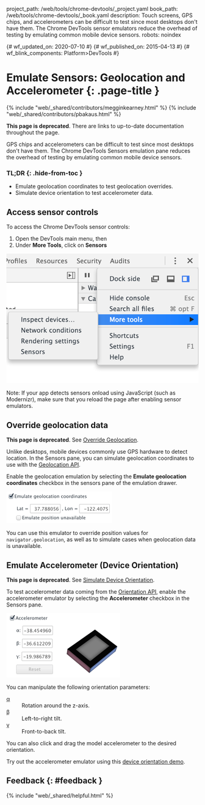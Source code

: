 project_path: /web/tools/chrome-devtools/_project.yaml
book_path: /web/tools/chrome-devtools/_book.yaml
description: Touch screens, GPS chips, and accelerometers can be difficult to test since most desktops don't have them. The Chrome DevTools sensor emulators reduce the overhead of testing by emulating common mobile device sensors.
robots: noindex

{# wf_updated_on: 2020-07-10 #}
{# wf_published_on: 2015-04-13 #}
{# wf_blink_components: Platform>DevTools #}

# Emulate Sensors: Geolocation and Accelerometer {: .page-title }

{% include "web/_shared/contributors/megginkearney.html" %}
{% include "web/_shared/contributors/pbakaus.html" %}

<aside class="warning">
  <b>This page is deprecated</b>. There are links to up-to-date documentation
  throughout the page.
</aside>

GPS chips and accelerometers can be difficult to test since most desktops don't have them. The Chrome DevTools Sensors emulation pane reduces the overhead of testing by emulating common mobile device sensors.


### TL;DR {: .hide-from-toc }
- Emulate geolocation coordinates to test geolocation overrides.
- Simulate device orientation to test accelerometer data.


## Access sensor controls

<div class="wf-devtools-flex">
  <div>
    <p>To access the Chrome DevTools sensor controls:</p>
    <ol>
      <li>Open the DevTools main menu, then</li>
      <li>Under <strong>More Tools</strong>, click on <strong>Sensors</strong></li>
    </ol>
  </div>
  <div class="wf-devtools-flex-half">
    <img src="imgs/navigate-to-sensors.png" alt="Navigate to Sensors panel">
  </div>
</div>

Note: If your app detects sensors onload using JavaScript (such as Modernizr), make sure that you reload the page after enabling sensor emulators.

## Override geolocation data

<aside class="warning">
  <b>This page is deprecated</b>. See <a href="/web/tools/chrome-devtools/device-mode/geolocation">Override Geolocation</a>.
</aside>

Unlike desktops, mobile devices commonly use GPS hardware to detect location. In the Sensors pane, you can simulate geolocation coordinates to use with the <a href='http://www.w3.org/TR/geolocation-API/'>Geolocation API</a>.

<div class="wf-devtools-flex">
  <div>
    <p>Enable the geolocation emulation by selecting the <strong>Emulate geolocation coordinates</strong> checkbox in the sensors pane of the emulation drawer.</p>
  </div>
  <div class="wf-devtools-flex-half">
    <img src="imgs/emulation-drawer-geolocation.png" alt="geolocation emulator enabled">
  </div>
</div>

You can use this emulator to override position values for `navigator.geolocation`, as well as to simulate cases when geolocation data is unavailable.

## Emulate Accelerometer (Device Orientation)

<aside class="warning">
  <b>This page is deprecated</b>. See <a href="/web/tools/chrome-devtools/device-mode/orientation">Simulate Device Orientation</a>.
</aside>

<div class="wf-devtools-flex">
  <div>
    <p>To test accelerometer data coming from the <a href='http://www.w3.org/TR/screen-orientation/'>Orientation API</a>, enable the accelerometer emulator by selecting the <strong>Accelerometer</strong> checkbox in the Sensors pane.</p>
  </div>
  <div class="wf-devtools-flex-half">
    <img src="imgs/emulation-drawer-accelerometer.png" alt="Accelerometer control">
  </div>
</div>

You can manipulate the following orientation parameters:

<dl>
<dt><abbr title="alpha">α</abbr></dt>
<dd>Rotation around the z-axis.</dd>
<dt><abbr title="beta">β</abbr></dt>
<dd>Left-to-right tilt.</dd>
<dt><abbr title="gamma">γ</abbr></dt>
<dd>Front-to-back tilt.</dd>
</dl>

You can also click and drag the model accelerometer to the desired orientation.

Try out the accelerometer emulator using this [device orientation demo](http://googlesamples.github.io/web-fundamentals/fundamentals/native-hardware/device-orientation/dev-orientation.html).

## Feedback {: #feedback }

{% include "web/_shared/helpful.html" %}

